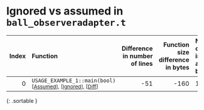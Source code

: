 # Ignored vs assumed in `ball_observeradapter.t`

<script src="../sorttable.js"></script>

|   Index | Function                                                                                                   |   Difference in number of lines |   Function size difference in bytes | Number of lines in assumed build   | Number of bytes in assumed build   | Number of lines in ignored build   | Number of bytes in ignored build   |
|--------:|:-----------------------------------------------------------------------------------------------------------|--------------------------------:|------------------------------------:|:-----------------------------------|:-----------------------------------|:-----------------------------------|:-----------------------------------|
|       0 | `USAGE_EXAMPLE_1::main(bool)` <sup>\[[Assumed](0-assume)\], \[[Ignored](0-none)\], \[[Diff](0.diff.html)\] |                             -51 |                                -160 | 1,824                              | 4,212,272                          | 1,984                              | 4,212,272                          |
{: .sortable }
